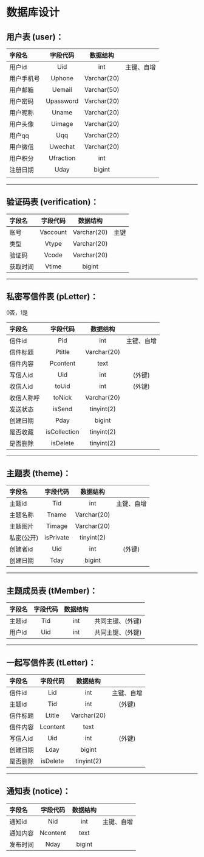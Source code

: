# 数据库设计

## 用户表 (user)：

| 字段名 | 字段代码 |    数据结构   |     |
|  :-   |   :-:   |     :-:     | :-: |
|用户id  |  Uid    | int | 主键、自增 |
|用户手机号| Uphone | Varchar(20)| |
|用户邮箱|  Uemail  | Varchar(50) ||
|用户密码| Upassword| Varchar(20)||
|用户昵称| Uname    | Varchar(20)||
|用户头像| Uimage   | Varchar(20)||
|用户qq | Uqq      | Varchar(20)||
|用户微信| Uwechat  | Varchar(20)||
|用户积分| Ufraction|   int||
|注册日期| Uday     | bigint||
||  | ||

---

## 验证码表 (verification)：
| 字段名 | 字段代码 |    数据结构   |     |
|  :-   |   :-:   |     :-:     | :-: |
|  账号  | Vaccount | Varchar(20) | 主键 |
|  类型  |   Vtype  | Varchar(20) |
| 验证码 |   Vcode  | Varchar(20) |
|获取时间|   Vtime  | bigint   |

---

## 私密写信件表 (pLetter)：

0否，1是

| 字段名 | 字段代码 |    数据结构   |     |
|  :-   |   :-:   |     :-:     | :-: |
|信件id  |   Pid   | int | 主键、自增 |
|信件标题|  Ptitle  | Varchar(20) ||
|信件内容| Pcontent | text ||
|写信人id| Uid | int | (外键) |
|收信人id|  toUid  | int | (外键) |
|收信人称呼| toNick | Varchar(20) ||
|发送状态|  isSend | tinyint(2) ||
|创建日期|   Pday  | bigint ||
|是否收藏| isCollection | tinyint(2)  ||
|是否删除| isDelete | tinyint(2)  ||

---

## 主题表 (theme)：

| 字段名 | 字段代码 |    数据结构   |     |
|  :-   |   :-:   |     :-:     | :-: |
|主题id  |   Tid   | int | 主键、自增 |
|主题名称|   Tname  | Varchar(20) ||
|主题图片|  Timage  | Varchar(20) ||
|私密(公开)|isPrivate| tinyint(2) ||
|创建者id|   Uid    | int | (外键) ||
|创建日期|   Tday   | bigint ||

---

## 主题成员表 (tMember)：

| 字段名 | 字段代码 |    数据结构   |     |
|  :-   |   :-:   |     :-:     | :-: |
| 主题id |   Tid  |  int | 共同主键、(外键) ||
| 用户id |   Uid  |  int | 共同主键、(外键) ||

---

## 一起写信件表 (tLetter)：

| 字段名 | 字段代码 |    数据结构   |     |
|  :-   |   :-:   |     :-:     | :-: |
|信件id |   Lid   | int | 主键、自增 |
|主题id |   Tid   | int | (外键) |
|信件标题|  Ltitle  | Varchar(20) ||
|信件内容| Lcontent | text ||
|写信人id|   Uid   | int | (外键) |
|创建日期|   Lday   | bigint ||
|是否删除| isDelete | tinyint(2) ||

---

## 通知表 (notice)：

| 字段名 | 字段代码 |    数据结构   |     |
|  :-   |   :-:   |     :-:     | :-: |
|通知id  |   Nid   | int | 主键、自增 ||
|通知内容| Ncontent | text ||
|发布时间|   Nday   | bigint ||

